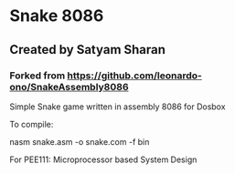 # Snake 8086

## Created by Satyam Sharan
### Forked from https://github.com/leonardo-ono/SnakeAssembly8086

Simple Snake game written in assembly 8086 for Dosbox

To compile:

nasm snake.asm -o snake.com -f bin


For PEE111: Microprocessor based System Design